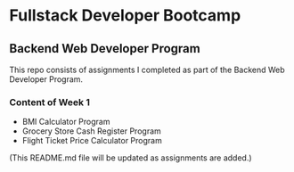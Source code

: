 # Fullstack Developer Bootcamp
## Backend Web Developer Program
This repo consists of assignments I completed as part of the Backend Web Developer Program.
### Content of Week 1
- BMI Calculator Program
- Grocery Store Cash Register Program
- Flight Ticket Price Calculator Program

(This README.md file will be updated as assignments are added.)
